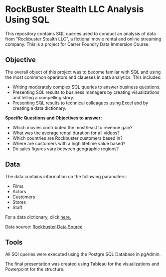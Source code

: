 # RockBuster Stealth LLC Analysis Using SQL
This repository contains SQL queries used to conduct an analysis of data from "Rockbuster Stealth LLC", a fictional movie rental and online streaming company. This is a project for Carrer Foundry Data Immersion Course. 

## **Objective**
The overall object of this project was to become familar with SQL and using the most commmon operators and claueses in data analytics.  This includes: 
- Writing moderately complex SQL queries to answer business questions.
- Presenting SQL results to business managers by creating visualizations and telling a compelling story.
- Presenting SQL results to  technical colleagues using Excel and by creating a data dictionary.

**Specific Questions and Objectives to answer:**
- Which movies contributed the most/least to revenue gain?
- What was the average rental duration for all videos?
- Which countries are Rockbuster customers based in?
- Where are customers with a high lifetime value based?
- Do sales figures vary between geographic regions?


## **Data**
The data contains information on the following paramaters:
- Films
- Actors
- Customers
- Stores
- Staff


For a data dictionary, click [here.](https://github.com/Bennett-David/Rockbuster-Stealth-LLC-Analysis/blob/2ce2018f767195309e0c18695f9f37fc496a5853/Rockbuster%20Data%20Dictionary.pdf) 

Data source: [Rockbuster Data Source](http://www.postgresqltutorial.com/wp-content/uploads/2019/05/dvdrental.zip) 


## **Tools**
All SQl queries were executed using the Postgre SQL Database in pgAdmin.

The final presentation was created using Tableau for the visualizations and Powerpoint for the structure. 
